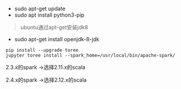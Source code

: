 
- sudo apt-get update
- sudo apt install python3-pip

> ubuntu通过apt-get安装jdk8
- sudo apt-get install openjdk-8-jdk

```
pip install --upgrade toree
jupyter toree install --spark_home=/usr/local/bin/apache-spark/
```

2.3.x的spark ->选择2.11.x的scala

2.4.x的spark ->选择2.12.x的scala